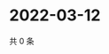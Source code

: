 # 2022-03-12

共 0 条

<!-- BEGIN WEIBO -->
<!-- 最后更新时间 Sat Mar 12 2022 05:12:40 GMT+0800 (China Standard Time) -->

<!-- END WEIBO -->
